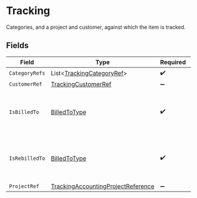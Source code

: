# Tracking

Categories, and a project and customer, against which the item is tracked.


## Fields

| Field                                                                                           | Type                                                                                            | Required                                                                                        | Description                                                                                     |
| ----------------------------------------------------------------------------------------------- | ----------------------------------------------------------------------------------------------- | ----------------------------------------------------------------------------------------------- | ----------------------------------------------------------------------------------------------- |
| `CategoryRefs`                                                                                  | List<[TrackingCategoryRef](../../models/shared/TrackingCategoryRef.md)>                         | :heavy_check_mark:                                                                              | N/A                                                                                             |
| `CustomerRef`                                                                                   | [TrackingCustomerRef](../../models/shared/TrackingCustomerRef.md)                               | :heavy_minus_sign:                                                                              | N/A                                                                                             |
| `IsBilledTo`                                                                                    | [BilledToType](../../models/shared/BilledToType.md)                                             | :heavy_check_mark:                                                                              | Defines if the invoice or credit note is billed/rebilled to a project or customer.              |
| `IsRebilledTo`                                                                                  | [BilledToType](../../models/shared/BilledToType.md)                                             | :heavy_check_mark:                                                                              | Defines if the invoice or credit note is billed/rebilled to a project or customer.              |
| `ProjectRef`                                                                                    | [TrackingAccountingProjectReference](../../models/shared/TrackingAccountingProjectReference.md) | :heavy_minus_sign:                                                                              | N/A                                                                                             |